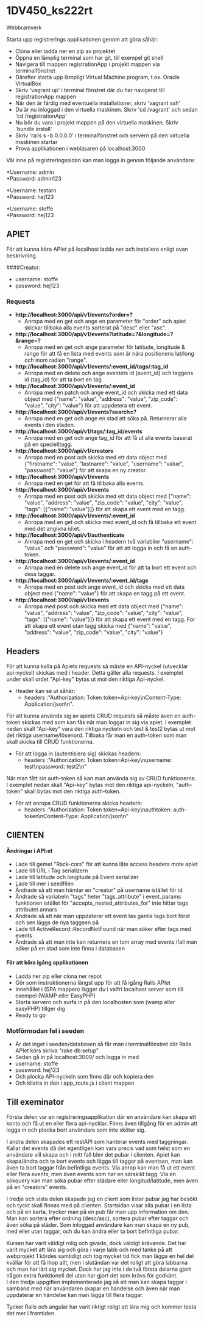 # 1DV450_ks222rt  
Webbramverk  

Starta upp registrerings applikationen genom att göra såhär:  

* Clona eller ladda ner en zip av projektet  
* Öppna en lämplig terminal som har git, till exempel git shell  
* Navigera till mappen registrationApp i projekt mappen via terminalfönstret  
* Därefter starta upp lämpligt Virtual Machine program, t.ex. Oracle VirtualBox  
* Skriv 'vagrant up' i terminal fönstret där du har navigerat till registrationApp mappen  
* När den är färdig med eventuella installationer, skriv 'vagrant ssh'  
* Du är nu inloggad i den virtuella maskinen. Skriv 'cd /vagrant' och sedan 'cd /registrationApp'  
* Nu bör du vara i projekt mappen på den virtuella maskinen. Skriv 'bundle install'   
* Skriv 'rails s -b 0.0.0.0' i terminalfönstret och servern på den virtuella maskinen startar
* Prova applikationen i webläsaren på localhost:3000 

Väl inne på registreringssidan kan man logga in genom följande användare:  

*Username: admin  
*Password: admin123  

*Username: testarn  
*Password: hej123  

*Username: stoffe  
*Password: hej123  


## APIET

 För att kunna köra APIet på localhost ladda ner och installera enligt ovan beskrivning.
 
####Creator: 
 
  * username: stoffe
  * password: hej123
  

### Requests
* **http://localhost:3000/api/v1/events?order=?**
  * Anropa med en get och ange en parameter för "order" och apiet skickar tillbaka alla events sorterat på "desc" eller "asc".
* **http://localhost:3000/api/v1/events?latitude=?&longitude=?&range=?**
  * Anropa med en get och ange parameter för latitude, longitude & range för att få en lista med events som är nära positionens lat/long och inom radien "range".
* **http://localhost:3000/api/v1/events/:event_id/tags/:tag_id**
  * Anropa med en delete och ange eventets id (event_id) och taggens id (tag_id) för att ta bort en tag.
* **http://localhost:3000/api/v1/events/:event_id**
  * Anropa med en patch och ange event_id och skicka med ett data object med 
  {"name": "value", "address": "value", "zip_code": "value", "city": "value"} för att uppdetera ett event.
* **http://localhost:3000/api/v1/events?search=?**
  * Anropa med en get och ange en stad att söka på. Returnerar alla events i den staden.
* **http://localhost:3000/api/v1/tags/:tag_id/events**
  * Anropa med en get och ange tag_id för att få ut alla events baserat på en specielltagg.
* **http://localhost:3000/api/v1/creators**
  * Anropa med en post och skicka med ett data object med 
   {"firstname": "value", "lastname": "value", "username": "value", "password": "value"} för att skapa en ny creator.
* **http://localhost:3000/api/v1/events**
  * Anropa med en get för att få tillbaka alla events.
* **http://localhost:3000/api/v1/events**
  * Anropa med en post och skicka med ett data object med 
   {"name": "value", "address": "value", "zip_code": "value", "city": "value", "tags": [{"name": "value"}]} för att skapa ett event med en tagg.
* **http://localhost:3000/api/v1/events/:event_id**
  * Anropa med en get och skicka med event_id och få tillbaka ett event med det angivna id:et.
* **http://localhost:3000/api/v1/authenticate**
  * Anropa med en get och skicka i headern två variablier "username": "value" och "password": "value" för att att logga in och få en auth-token.
* **http://localhost:3000/api/v1/events/:event_id**
  * Anropa med en delete och ange event_id för att ta bort ett event och dess taggar.
* **http://localhost:3000/api/v1/events/:event_id/tags**
  * Anropa med en post och ange event_id och skicka med ett data object med {"name": "value"} för att skapa en tagg på ett event. 
* **http://localhost:3000/api/v1/events**
  * Anropa med post och skicka med ett data object med 
{"name": "value", "address": "value", "zip_code": "value", "city": "value", "tags": [{"name": "value"}]} för att skapa ett event med en tagg. För att skapa ett event utan tagg skicka med {"name": "value", "address": "value", "zip_code": "value", "city": "value"}


## Headers
För att kunna kalla på Apiets requests så måste en API-nyckel (utvecklar api-nyckel) skickas med i header. Detta gäller alla requests.
I exemplet under skall ordet "Api-key" bytas ut mot den riktiga Api-nyckel.
 * Header kan se ut såhär: 
   * headers :"Authorization: Token token=Api-key\nContent-Type: Application/json\n".  
 
För att kunna använda sig av apiets CRUD requests så måste även en auth-token skickas med som kan fås när man loggar in sig via apiet. I exemplet nedan skall "Api-key" vara den riktiga nyckeln och test & test2 bytas ut mot det riktiga username/lösenord. Tillbaka får man en auth-token som man skall skicka till CRUD funktionerna.

* För att logga in (autentisiera sig) skickas headern:
  * headers :"Authorization: Token token=Api-key\nusername: test\npassword: test2\n"
  
När man fått sin auth-token så kan man använda sig av CRUD funktionerna. I exemplet nedan skall "Api-key" bytas mot den riktiga api-nyckeln, "auth-token" skall bytas mot den riktiga auth-token.

* För att anropa CRUD funktionerna skicka headern: 
  * headers :"Authorization: Token token=Api-key\nauthtoken: auth-token\nContent-Type: Application/json\n"   

  
## ClIENTEN  

#### Ändringar i API:et  
* Lade till gemet "Rack-cors" för att kunna låte access headers mote apiet  
* Lade till URL i Tag serializern   
* Lade till latitude och longitude på Event serializer  
* Lade till mer i seedfilen  
* Ändrade så att man hämtar en "creator" på username istället för id  
* Ändrade så variabeln "tags" heter "tags_attribute" i event_params funktionen istället för "accepts_nested_attributes_for" inte hittar tags attributet annars  
* Ändrade så att när man uppdaterar ett event tas gamla tags bort först och sen läggs de nya taggsen på  
* Lade till ActiveRecord::RecordNotFound när man söker efter tags med events  
* Ändrade så att man inte kan returnera en tom array med events ifall man söker på en stad som inte finns i databasen  


#### För att köra igång applikationen  
* Ladda ner zip eller clona ner repot  
* Gör som instruktionerna längst upp för att få igång Rails APIet
* Innehållet i (SPA mappen) lägger du i valfri localhost server som till exempel (WAMP eller EasyPHP)  
* Starta servern och surfa in på den localhosten som (wamp eller easyPHP) tillger dig  
* Ready to go  


### Motförmodan fel i seeden  
* Är det inget i seeden/databasen så får man i terminalfönstret där Rails APIet körs skriva "rake db:setup"  
* Sedan gå in på localhost:3000/ och logga in med   
* username: stoffe  
* password: hej123  
* Och plocka API-nyckeln som finns där och kopiera den  
* Och klistra in den i app_route.js i client mappen  


## Till exeminator  

Första delen var en registreringsapplikation där en användare kan skapa ett konto och få ut en eller flera api-nycklar. Finns även tillgång för en admin att logga in och plocka bort användare som inte sköter sig.  

I andra delen skapades ett restAPI som hanterar events med taggningar. Kallar det events då det egentligen kan vara precis vad som helst som en användare vill skapa och i mitt fall blev det pubar i clienten. Apiet kan skapa/ändra och ta bort events och lägga till taggar på eventsen, man kan även ta bort taggar från befintliga events. Via anrop kan man få ut ett event eller flera events, men även events som har en särskild tagg. Via en sökquery kan man söka pubar efter städare eller longitud/latitude, men även på en "creators" events. 

I tredje och sista delen skapade jag en client som listar pubar jag har besökt och tyckt skall finnas med på clienten. Startsidan visar alla pubar i en lista och på en karta, trycker man på en pub får man upp information om den. Man kan sortera efter ordning (desc/asc), sortera pubar efter taggar och även söka på städer. Som inloggad användare kan man skapa en ny pub, med eller utan taggar, och du kan ändra eller ta bort befintliga pubar. 

Kursen har varit väldigt rolig och givade, dock väldigt krävande. Det har varit mycket att lära sig och göra i varje labb och med tanke på att webprojekt 1 kördes samtidigt och tog mycket tid fick man lägga en hel del kvällar för att få ihop allt, men i slutändan var det roligt att göra labbarna och man har lärt sig mycket. Dock har jag inte i de två första delarna gjort någon extra funktionell del utan har gjort det som krävs för godkänt.  
I den tredje uppgiften implementerade jag så att man kan skapa taggar i samband med när användaren skapar en händelse och även när man uppdaterar en händelse kan man lägga till flera taggar.  

Tycker Rails och angular har varit riktigt roligt att lära mig och kommer testa det mer i framtiden.  
